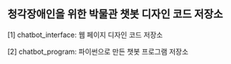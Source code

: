 ## 청각장애인을 위한 박물관 챗봇 디자인 코드 저장소

[1] chatbot_interface: 웹 페이지 디자인 코드 저장소

[2] chatbot_program: 파이썬으로 만든 챗봇 프로그램 저장소
